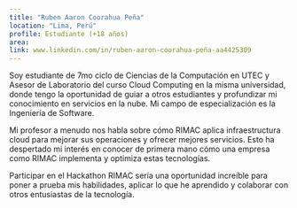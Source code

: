 ```yaml
---
title: "Ruben Aaron Coorahua Peña"
location: "Lima, Perú"
profile: Estudiante (+18 años)
area: 
link: www.linkedin.com/in/ruben-aaron-coorahua-peña-aa4425309
---
```


Soy estudiante de 7mo ciclo de Ciencias de la Computación en UTEC y Asesor de Laboratorio del curso Cloud Computing en la misma universidad, donde tengo la oportunidad de guiar a otros estudiantes y profundizar mi conocimiento en servicios en la nube. Mi campo de especialización es la Ingeniería de Software. 

Mi profesor a menudo nos habla sobre cómo RIMAC aplica infraestructura cloud para mejorar sus operaciones y ofrecer mejores servicios. Esto ha despertado mi interés en conocer de primera mano cómo una empresa como RIMAC implementa y optimiza estas tecnologías.

Participar en el Hackathon RIMAC sería una oportunidad increíble para poner a prueba mis habilidades, aplicar lo que he aprendido y colaborar con otros entusiastas de la tecnología.
